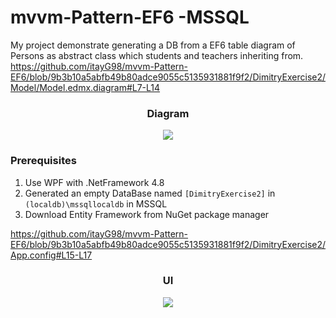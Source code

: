# mvvm-Pattern-EF6 -MSSQL

My project demonstrate generating a DB from a EF6 table diagram of Persons as abstract class which students and teachers inheriting from.
https://github.com/itayG98/mvvm-Pattern-EF6/blob/9b3b10a5abfb49b80adce9055c5135931881f9f2/DimitryExercise2/Model/Model.edmx.diagram#L7-L14
<div align="center">
  
<h3>Diagram</h3>
<img src="https://user-images.githubusercontent.com/91791115/193006315-526ec33b-8384-4313-b8e8-a3b6704caa21.jpg"/>
</div>

### Prerequisites

 1. Use WPF with .NetFramework 4.8
 2. Generated an empty DataBase named `[DimitryExercise2]` in  `(localdb)\mssqllocaldb` in MSSQL
 3. Download Entity Framework from NuGet package manager <a target="_blank" href="https://github.com/dotnet/ef6"/>
 
https://github.com/itayG98/mvvm-Pattern-EF6/blob/9b3b10a5abfb49b80adce9055c5135931881f9f2/DimitryExercise2/App.config#L15-L17


<div align="center">
<h3>UI</h3>
<img src="https://user-images.githubusercontent.com/91791115/192984837-15da2c37-ceb8-4fe1-bd69-fcc8494aad29.jpg"/>
</div>
